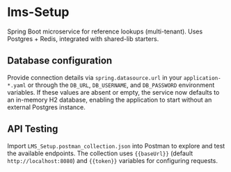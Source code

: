 # lms-Setup
Spring Boot microservice for reference lookups (multi-tenant). Uses Postgres + Redis, integrated with shared-lib starters.

## Database configuration

Provide connection details via `spring.datasource.url` in your `application-*.yaml` or through the `DB_URL`, `DB_USERNAME`, and `DB_PASSWORD` environment variables. If these values are absent or empty, the service now defaults to an in-memory H2 database, enabling the application to start without an external Postgres instance.

## API Testing

Import `LMS_Setup.postman_collection.json` into Postman to explore and test the available endpoints. The collection uses `{{baseUrl}}` (default `http://localhost:8080`) and `{{token}}` variables for configuring requests.
